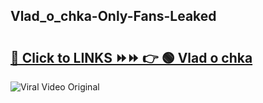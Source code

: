 
 ## Vlad_o_chka-Only-Fans-Leaked

# <h2><a href="https://clipsfans.com/Vlad_o_chka&ref=git">🔗 Click to LINKS ⏩⏩ 👉 🟢 Vlad o chka </a></h2>

<a href="https://clipsfans.com/Vlad_o_chka&ref=git" rel="nofollow" data-target="animated-image.originalLink"><img src="https://i.ibb.co.com/xMMVF88/686577567.gif" alt="Viral Video Original" style="max-width: 100%; display: inline-block;" data-target="animated-image.originalImage"></a>
